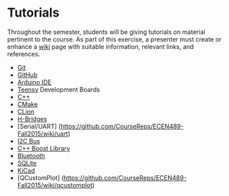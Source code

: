 # Tutorials

Throughout the semester, students will be giving tutorials on material pertinent to the course.
As part of this exercise, a presenter must create or enhance a [wiki](https://github.com/CourseReps/ECEN489-Fall2015/wiki) page with suitable information, relevant links, and references.

* [Git](https://github.com/CourseReps/ECEN489-Fall2015/wiki/git)
* [GitHub](https://github.com/CourseReps/ECEN489-Fall2015/wiki/github)
* [Arduino IDE](https://github.com/CourseReps/ECEN489-Fall2015/wiki/arduinoide)
* [Teensy](https://github.com/CourseReps/ECEN489-Fall2015/wiki/teensy) Development Boards
* [C++](https://github.com/CourseReps/ECEN489-Fall2015/wiki/cplusplus)
* [CMake](https://github.com/CourseReps/ECEN489-Fall2015/wiki/cmake)
* [CLion](https://github.com/CourseReps/ECEN489-Fall2015/wiki/clion)
* [H-Bridges](https://github.com/CourseReps/ECEN489-Fall2015/wiki/hbridge)
* [Serial/UART] (https://github.com/CourseReps/ECEN489-Fall2015/wiki/uart)
* [I2C Bus](https://github.com/CourseReps/ECEN489-Fall2015/wiki/i2c)
* [C++ Boost Library](https://github.com/CourseReps/ECEN489-Fall2015/wiki/boost)
* [Bluetooth](https://github.com/CourseReps/ECEN489-Fall2015/wiki/bluetooth)
* [SQLite](https://github.com/CourseReps/ECEN489-Fall2015/wiki/sqlite)
* [KiCad](https://github.com/CourseReps/ECEN489-Fall2015/wiki/kicad)
* [QCustomPlot] (https://github.com/CourseReps/ECEN489-Fall2015/wiki/qcustomplot)

